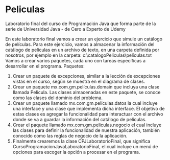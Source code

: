 # Peliculas

Laboratorio final del curso de Programación Java que forma parte de la serie de Universidad Java - de Cero a Experto de Udemy

En este laboratorio final vamos a crear un ejercicio que simule un catálogo de películas. Para este 
ejercicio, vamos a almacenar la información del catálogo de películas en un archivo de texto, en una 
carpeta definida por nosotros, por ejemplo en la carpeta: c:\catalogoPeliculas\películas.txt
Vamos a crear varios paquetes, cada uno con tareas específicas a desarrollar en el programa.
Paquetes:
1. Crear un paquete de excepciones, similar a la lección de excepciones vistas en el curso, según se 
muestra en el diagrama de clases.
2. Crear un paquete mx.com.gm.películas.domain que incluya una clase llamada Pelicula. Las clases 
almacenadas en este paquete, se conoce como las clases del dominio del problema.
3. Crear un paquete llamado mx.com.gm.películas.datos la cual incluye una interface y una clase que 
implementa dicha interface. El objetivo de estas clases es agregar la funcionalidad para interactuar 
con el archivo donde se va a guardar la información del catálogo de películas.
4. Crear el paquete llamado mx.com.gm.peliculas.negocio el cual incluye las clases para definir la 
funcionalidad de nuestra aplicación, también conocido como las reglas de negocio de la aplicación.
5. Finalmente crearemos la clase CPJLaboratorioFinal, que significa 
CursoProgramacionJavaLaboratorioFinal, el cual incluye un menú de opciones para escoger la opción 
a procesar en el programa.
